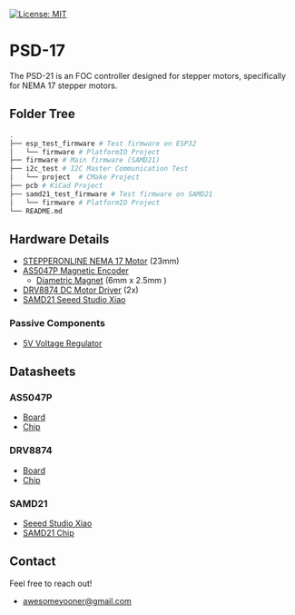[![License: MIT](https://img.shields.io/badge/License-MIT-green.svg)](https://opensource.org/licenses/MIT)

# PSD-17

The PSD-21 is an FOC controller designed for stepper motors, specifically for NEMA 17 stepper motors.

## Folder Tree

```bash
.
├── esp_test_firmware # Test firmware on ESP32
│   └── firmware # PlatformIO Project
├── firmware # Main firmware (SAMD21)
├── i2c_test # I2C Master Communication Test
│   └── project  # CMake Project
├── pcb # KiCad Project
├── samd21_test_firmware # Test firmware on SAMD21
│   └── firmware # PlatformIO Project
└── README.md
```

## Hardware Details

- [STEPPERONLINE NEMA 17 Motor](https://www.amazon.com/dp/B0B93PNYCP?ref=ppx_yo2ov_dt_b_fed_asin_title&th=1) (23mm)
- [AS5047P Magnetic Encoder](https://www.digikey.com/en/products/detail/ams-osram-usa-inc/AS5047P-ADAPTERBOARD/5452344?s=N4IgTCBcDaIIYGcCsAGALAdgA4gLoF8g)
    - [Diametric Magnet](https://www.digikey.com/en/products/detail/radial-magnets-inc/9049/6030786) (6mm x 2.5mm )
- [DRV8874 DC Motor Driver](https://www.pololu.com/product/4035) (2x)
- [SAMD21 Seeed Studio Xiao](https://www.amazon.com/Seeeduino-Smallest-Microcontroller-Interfaces-Compatible/dp/B08745JBRP?th=1)

### Passive Components 

- [5V Voltage Regulator](https://www.pololu.com/product/5433?gQT=1)

## Datasheets

### AS5047P
- [Board](https://www.mouser.com/datasheet/2/588/AS5047P-TS_EK_AB_Operation-Manual_Rev.1.0-775823.pdf)
- [Chip](https://look.ams-osram.com/m/d05ee39221f9857/original/AS5047P-DS000324.pdf)

### DRV8874
- [Board](https://www.pololu.com/product/4035)
- [Chip](https://www.ti.com/lit/ds/symlink/drv8874.pdf)

### SAMD21
- [Seeed Studio Xiao](https://wiki.seeedstudio.com/Seeeduino-XIAO/)
- [SAMD21 Chip](https://ww1.microchip.com/downloads/en/DeviceDoc/SAM_D21_DA1_Family_DataSheet_DS40001882F.pdf)

## Contact
Feel free to reach out!
- awesomeyooner@gmail.com